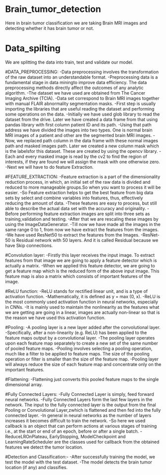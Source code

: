 # Brain_tumor_detection

Here in brain tumor classification we are taking Brain MRI images and detecting whether it has brain tumor or not.


# Data_spilting 
 We are splitting the data into train, test and validate our model.

#DATA_PREPROCESSING:
-Data preprocessing involves the transformation of the raw dataset into an understandable format.
-Preprocessing data is a fundamental stage in data miningto improve data efficiency. The data preprocessing methods directly affect the outcomes of any analytic algorithm.
-The dataset we have used are obtained from The Cancer Imaging Archive (TCIA). 
-Data set correspond to Brain MRI images together with manual FLAIR abnormality segmentation masks.
-First step is usually importing the libraries that are useful reading the dataset and performing some operations on the data.
-Initially we have used glob library to read the dataset from the drive. Later we have created a data frame from that using pandas library with first column patient ID and its path.
-Using that path address we have divided the images into two types. One is normal brain MRI images of a patient and other are the segmented brain MRI images. 
-Now, we replaced path column in the data frame with these normal images path and masked images path. Later we created a new column mask which is the labelsfor this dataset. These are created by using the opencv library.
-Each and every masked image is read by the cv2 to find the region of interests, if they are found we will assign the mask with one otherwise zero.
-Next we will have to do feature Extraction.

#FEATURE_EXTRACTION:
-Feature extraction is a part of the dimensionality reduction process, in which, an initial set of the raw data is divided and reduced to more manageable groups.So when you want to process it will be easier. 
-So Feature extraction helps to get the best feature from big data sets by select and combine variables into features, thus, effectively reducing the amount of data.
-These features are easy to process, but still able to describe the actual data set with the accuracy and originality.
-Before performing feature extraction images are split into three sets as training,validation and testing. 
-After that we are rescaling these images by using the ImageDataGenerator. 
-Till now we have made all the images in the same range 0 to 1, from now we have extract the features from the images. 
-We have used ResNet50 to extract the features from the Images.
-ResNet-50 is Residual network with 50 layers. And it is called Residual because we have Skip connections. 


#Convolution layer:
-Firstly this layer receives the input image. To extract features from that image we are going to apply a feature detector which is actually a matrix. 
-When we applied this feature detector, we are going to get a feature map which is the reduced form of the above input image. This feature map is also a matrix which consists of important features of the image.

#ReLU function:
-ReLU stands for rectified linear unit, and is a type of activation function.
-Mathematically, it is defined as y = max (0, x).
-ReLU is the most commonly used activation function in neural networks, especially in CNNs. 
-It is mainly used to maintain the nonlinearity as the features what we are getting are going in a linear, images are actually non-linear so that is the reason we have used this activation function.


#Pooling:
-A pooling layer is a new layer added after the convolutional layer. 
-Specifically, after a non-linearity (e.g. ReLU) has been applied to the feature maps output by a convolutional layer. 
-The pooling layer operates upon each feature map separately to create a new set of the same number of pooled feature maps.
-Pooling involves selecting a pooling operation, much like a filter to be applied to feature maps. The size of the pooling operation or filter is smaller than the size of the feature map.
-Pooling layer will always reduce the size of each feature map and concentrate only on the important features.

#Flattening:
-Flattening just converts this pooled feature maps to the single dimensional array.

#Fully Connected Layers:
-Fully Connected Layer is simply, feed forward neural networks.
-Fully Connected Layers form the last few layers in the network. The input to the fully connected layer is the output from the final Pooling or Convolutional Layer,zwhich is flattened and then fed into the fully connected layer.
-In general in neural networks as the number of layers increases it becomes difficult to train the network.
-So here we used callback is an object that can perform actions at various stages of training i.e., at the start or end of an epoch, before or after a single batch. 
-ReduceLROnPlateau, EarlyStopping, ModelCheckpoint and LearningRateScheduler are the classes used for callback from the obtained features we detect the tumor location.

#Detection and Classification:-
-After successfully training the model, we test the model with the test dataset.
-The model detects the brain tumor location (if any) and classifies.



